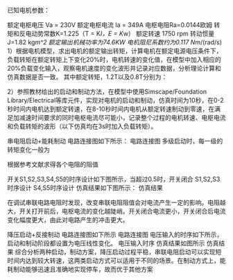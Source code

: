 已知电机参数：

额定电枢电压 Va = 230V
额定电枢电流 Ia = 349A
电枢电阻Ra=0.0144欧姆
转矩和反电动势常数K=1.225（T = K*I，E = K*w）
额定转速 1750 rpm
转动惯量J=1.82 kg*m^2
额定输出机械功率为74.6KW
电机阻尼系数约为0.117 N*m/(rad/s)
1）根据电机模型，求出电机的额定输出转矩，计算电机在额定电源电压条件下，负载转矩在额定转矩上下变化20%时，电机转速的变化值，在模型中加入相应的20%负载变化输入，观察电机速度的变化波形并记录对应数据，分析理论计算和仿真数据是否一致。
其中额定转矩，1.2T以及0.8T分别为：

















2）参照教材给出的启动和制动方法，在模型中使用Simscape/Foundation Library/Electrical等库元件，实现对电机的启动和制动，仿真时间为10秒，在0-2秒时间内电机达到额定转速，在8-10秒时间内电机从额定转速制动到零速，在满足加减速时间要求的同时电枢电流尽可能小，记录整个过程的电机转速、电枢电流和负载转矩的波形（以下仿真均在3s时加入负载转矩）。

串电阻启动+能耗制动 电路连接图如下所示： 电路连接图
多级启动时，每一级的转矩变化一般为

根据参考文献求得各个电阻的阻值

开关S1,S2,S3,S4,S5的时序设计如下图所示，当超过0.5时，开关闭合 S1,S2,S3时序设计 S4,S5时序设计 仿真结果如下图所示： 仿真结果

在调试串联电路电阻时发现，改变串联电阻阻值会对电流产生一定的影响。电阻越大，开关打开前后，电枢电流的变化越陡峭。开关闭合电流更小，开关闭合后电流变化幅度更大，由此对电路产生的冲击更大。

降压启动+反接制动 电路连接图如下所示 电路连接图 电压输入的时序如下所示，启动和制动阶段都设置为电压线性变化。 电压输入时序 仿真结果如图所示 仿真结果
综合分析两种启动，制动方案，降压启动过程平稳，串联电阻启动可以实现短时间内达到较大转速，这两类启动方式可以适用于不同的场景。在制动方式上，能耗制动能够迅速且准确地实现停车，故而优于其他方案
